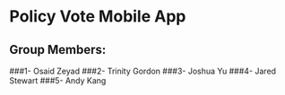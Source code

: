 # Policy Vote Mobile App
## Group Members:
###1- Osaid Zeyad
###2- Trinity Gordon
###3- Joshua Yu
###4- Jared Stewart
###5- Andy Kang
